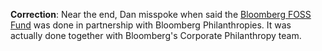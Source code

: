 **Correction**: Near the end, Dan misspoke when said the [Bloomberg FOSS Fund](https://www.bloomberg.com/company/stories/bloomberg-ospo-launches-foss-contributor-fund/) was done in partnership with Bloomberg Philanthropies. It was actually done together with Bloomberg's Corporate Philanthropy team.